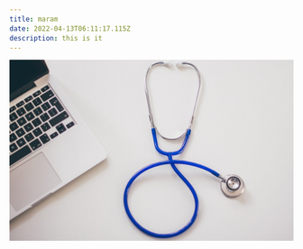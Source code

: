 ```yaml
---
title: maram
date: 2022-04-13T06:11:17.115Z
description: this is it
---
```

![fzfezfz](stethoscope-g83127826c_1280.jpg "ggggg")

![]()